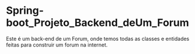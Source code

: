 # Spring-boot_Projeto_Backend_deUm_Forum

Este é um back-end de um Forum, onde temos todas as classes e entidades feitas para construir um forum na internet.
